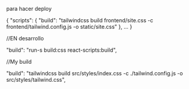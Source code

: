 para hacer deploy

{
  "scripts": {
    "build": "tailwindcss build frontend/site.css
                -c frontend/tailwind.config.js -o static/site.css"
  },
  ...
}



//EN desarrollo

"build": "run-s build:css react-scripts:build",


//My build

"build": "tailwindcss build src/styles/index.css -c ./tailwind.config.js -o src/styles/tailwind.css",
